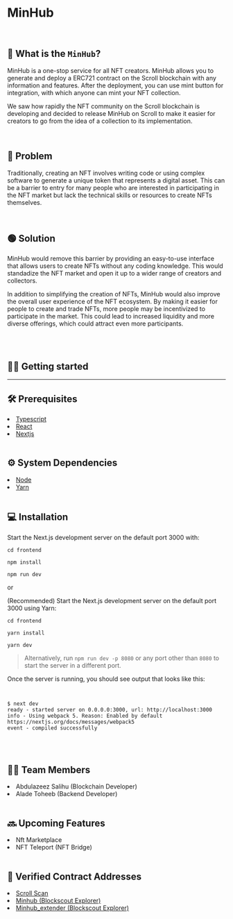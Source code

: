 # MinHub

<br>

## 🤔 What is the `MinHub`?

MinHub is a one-stop service for all NFT creators. MinHub allows you to generate and deploy a ERC721 contract on the Scroll blockchain with any information and features. After the deployment, you can use mint button for integration, with which anyone can mint your NFT collection.

We saw how rapidly the NFT community on the Scroll blockchain is developing and decided to release MinHub on Scroll to make it easier for creators to go from the idea of a collection to its implementation.

<br>

## 🔴 Problem

Traditionally, creating an NFT involves writing code or using complex software to generate a unique token that represents a digital asset. This can be a barrier to entry for many people who are interested in participating in the NFT market but lack the technical skills or resources to create NFTs themselves.

<br>

## 🟢 Solution

MinHub would remove this barrier by providing an easy-to-use interface that allows users to create NFTs without any coding knowledge. This would standadize the NFT market and open it up to a wider range of creators and collectors.

In addition to simplifying the creation of NFTs, MinHub would also improve the overall user experience of the NFT ecosystem. By making it easier for people to create and trade NFTs, more people may be incentivized to participate in the market. This could lead to increased liquidity and more diverse offerings, which could attract even more participants.

<br>
<br>

## 🧑‍💻 Getting started

<hr>

## 🛠️ Prerequisites

<li><a href="https://typescriptlang.org">Typescript</a></li>
<li><a href="https://reactjs.org">React</a></li>
<li><a href="prerequisites">Nextjs</a></li>
<br>

## ⚙️ System Dependencies

<li><a href="https://nodejs.org">Node</a></li>
<li><a href="https://yarnpkg.com">Yarn</a></li>
<br>

## 💻 Installation

Start the Next.js development server on the default port 3000 with:

```
cd frontend
```

```
npm install
```

```
npm run dev
```

or

(Recommended) Start the Next.js development server on the default port 3000 using Yarn:

```
cd frontend
```

```
yarn install
```

```
yarn dev
```

> Alternatively, run `npm run dev -p 8080` or any port other than `8080` to start the server in a different port.

Once the server is running, you should see output that looks like this:

```


$ next dev
ready - started server on 0.0.0.0:3000, url: http://localhost:3000
info - Using webpack 5. Reason: Enabled by default https://nextjs.org/docs/messages/webpack5
event - compiled successfully

```

<br>

<br>

## 🙍‍♂️ Team Members

<li>Abdulazeez Salihu (Blockchain Developer)</li>
<li>Alade Toheeb (Backend Developer)</li>
<br>

## 🔜 Upcoming Features

<li>Nft Marketplace</li>
<li>NFT Teleport (NFT Bridge)</li>
<br>
 
## 🔗 Verified Contract Addresses

<li><a href=https://sepolia.scrollscan.dev/address/0x1f8854185f46b643544f0dca3355cc30212ec48e>Scroll Scan</a></li>
<li><a href=https://sepolia-blockscout.scroll.io/address/0xf4ccA5225578f4412C3E21d7cE75413F1C78115F/contracts#address-tabs>Minhub (Blockscout Explorer)</a></li>
<li><a href=https://sepolia-blockscout.scroll.io/address/0x1f8854185f46B643544f0dCA3355Cc30212Ec48E/contracts#address-tabs>Minhub_extender (Blockscout Explorer)</a></li>
<br>
